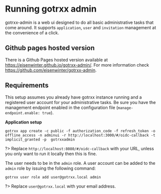 # Running gotrxx admin

gotrxx-admin is a web ui designed to do all basic administrative tasks that come around.
It supports `application`, `user` and `invitation` management at the convenience of a click.

## Github pages hosted version

There is a Github Pages hosted version available at https://eisenwinter.github.io/gotrxx-admin/.
For more information check https://github.com/eisenwinter/gotrxx-admin.

## Requirements

This setup assumes you already have gotrxx instance running and a registered user account for your administrative tasks.
Be sure you have the management endpoint enabled in the configuration file (`manage-endpoint.enable: true`).

**Application setup**

```
gotrxx app create -c public -f authorization_code -f refresh_token -o offline_access -n adminui -r http://localhost:3000/#/oidc-callback -t implicit_granted -p  gotrxxadmin
```

?> Replace `http://localhost:8080/#/oidc-callback` with your URL, unless you only want to run it locally then this is fine.

The user needs to be in the `admin` role. A user account can be added to the `admin` role by issuing the following command:

```
gotrxx user role add user@gotrxx.local admin
```

?> Replace `user@gotrxx.local` with your email address.